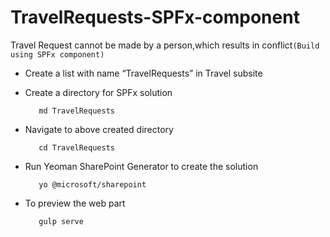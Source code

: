 # TravelRequests-SPFx-component
Travel Request cannot be made by a person,which results in conflict`(Build using SPFx component)`

- Create a list with name “TravelRequests” in Travel subsite
- Create a directory for SPFx solution

         md TravelRequests 
         
- Navigate to above created directory

         cd TravelRequests
         
- Run Yeoman SharePoint Generator to create the solution

         yo @microsoft/sharepoint
         
- To preview the web part

         gulp serve
